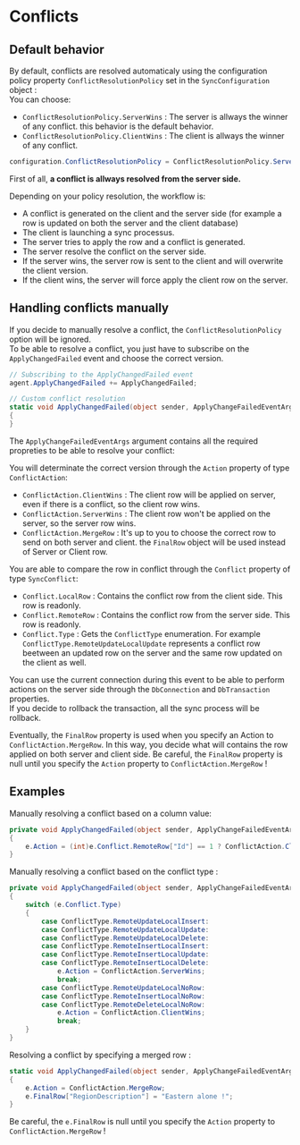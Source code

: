 # Conflicts

## Default behavior

By default, conflicts are resolved automaticaly using the configuration policy property `ConflictResolutionPolicy` set in the `SyncConfiguration` object :  
You can choose: 
* `ConflictResolutionPolicy.ServerWins` : The server is allways the winner of any conflict. this behavior is the default behavior.
* `ConflictResolutionPolicy.ClientWins` : The client is allways the winner of any conflict.

``` cs
configuration.ConflictResolutionPolicy = ConflictResolutionPolicy.ServerWins;
``` 

First of all, **a conflict is allways resolved from the server side.**

Depending on your policy resolution, the workflow is:
* A conflict is generated on the client and the server side (for example a row is updated on both the server and the client database)
* The client is launching a sync processus.
* The server tries to apply the row and a conflict is generated.
* The server resolve the conflict on the server side.
* If the server wins, the server row is sent to the client and will overwrite the client version.
* If the client wins, the server will force apply the client row on the server.


## Handling conflicts manually

If you decide to manually resolve a conflict, the `ConflictResolutionPolicy` option will be ignored.  
To be able to resolve a conflict, you just have to subscribe on the `ApplyChangedFailed` event and choose the correct version.  

``` cs
// Subscribing to the ApplyChangedFailed event
agent.ApplyChangedFailed += ApplyChangedFailed;

// Custom conflict resolution
static void ApplyChangedFailed(object sender, ApplyChangeFailedEventArgs e)
{
}
```

The `ApplyChangeFailedEventArgs` argument contains all the required propreties to be able to resolve your conflict:

You will determinate the correct version through the `Action` property of type `ConflictAction`:
* `ConflictAction.ClientWins` : The client row will be applied on server, even if there is a conflict, so the client row wins.
* `ConflictAction.ServerWins` : The client row won't be applied on the server, so the server row wins.
* `ConflictAction.MergeRow`   : It's up to you to choose the correct row to send on both server and client. the `FinalRow` object will be used instead of Server or Client row.

You are able to compare the row in conflict through the `Conflict` property of type `SyncConflict`:
* `Conflict.LocalRow`   : Contains the conflict row from the client side. This row is readonly.
* `Conflict.RemoteRow`  : Contains the conflict row from the server side. This row is readonly.
* `Conflict.Type`       : Gets the `ConflictType` enumeration. For example `ConflictType.RemoteUpdateLocalUpdate` represents a conflict row beetween an updated row on the server and the same row updated on the client as well.

You can use the current connection during this event to be able to perform actions on the server side through the `DbConnection` and `DbTransaction` properties.  
If you decide to rollback the transaction, all the sync process will be rollback. 

Eventually, the `FinalRow` property is used when you specify an Action to `ConflictAction.MergeRow`. In this way, you decide what will contains the row applied on both server and client side. Be careful, the `FinalRow` property is null until you specify the `Action` property to `ConflictAction.MergeRow` !

## Examples

Manually resolving a conflict based on a column value:

``` cs
private void ApplyChangedFailed(object sender, ApplyChangeFailedEventArgs e)
{
    e.Action = (int)e.Conflict.RemoteRow["Id"] == 1 ? ConflictAction.ClientWins : ConflictAction.ServerWins;
}
```

Manually resolving a conflict based on the conflict type :

``` cs
private void ApplyChangedFailed(object sender, ApplyChangeFailedEventArgs e)
{
    switch (e.Conflict.Type)
    {
        case ConflictType.RemoteUpdateLocalInsert:
        case ConflictType.RemoteUpdateLocalUpdate:
        case ConflictType.RemoteUpdateLocalDelete:
        case ConflictType.RemoteInsertLocalInsert:
        case ConflictType.RemoteInsertLocalUpdate:
        case ConflictType.RemoteInsertLocalDelete:
            e.Action = ConflictAction.ServerWins;
            break;
        case ConflictType.RemoteUpdateLocalNoRow:
        case ConflictType.RemoteInsertLocalNoRow:
        case ConflictType.RemoteDeleteLocalNoRow:
            e.Action = ConflictAction.ClientWins;
            break;
    }
}
```

Resolving a conflict by specifying a merged row :

``` cs
static void ApplyChangedFailed(object sender, ApplyChangeFailedEventArgs e)
{
    e.Action = ConflictAction.MergeRow;
    e.FinalRow["RegionDescription"] = "Eastern alone !";
}
```
Be careful, the `e.FinalRow` is null until you specify the `Action` property to `ConflictAction.MergeRow` !